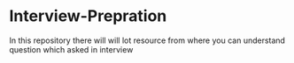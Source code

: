 # Interview-Prepration
In this repository there will will lot resource from where you can understand question which asked in interview
